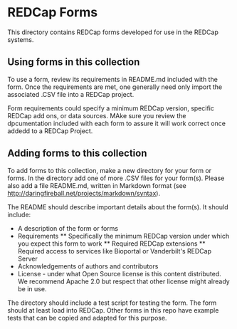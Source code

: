 # REDCap Forms

This directory contains REDCap forms developed for use in the REDCap systems.

## Using forms in this collection

To use a form, review its requirements in README.md included with the form.  Once the requirements are met, one generally need only import the associated .CSV file into a REDCap project.

Form requirements could specify a minimum REDCap version, specific REDCap add ons, or data sources.  MAke sure you review the dpcumentation included with each form to assure it will work correct once addedd to a REDCap Project.


## Adding forms to this collection

To add forms to this collection, make a new directory for your form or forms.  In the directory add one of more .CSV files for your form(s).  Please also add a file README.md, written in Markdown format (see http://daringfireball.net/projects/markdown/syntax).

The README should describe important details about the form(s).  It should include:

* A description of the form or forms
* Requirements
** Specifically the minimum REDCap version under which you expect this form to work
** Required REDCap extensions
** Required access to services like Bioportal or Vanderbilt's REDCap Server
* Acknowledgements of authors and contributors
* License - under what Open Source license is this content distributed. We recommend Apache 2.0 but respect that other license might already be in use.

The directory should include a test script for testing the form.  The form should at least load into REDCap. Other forms in this repo have example tests that can be copied and adapted for this purpose.
